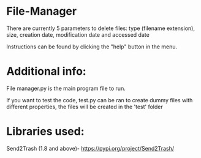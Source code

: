 # File-Manager

There are currently 5 parameters to delete files: type (filename extension), size, creation date, modification date and accessed date

Instructions can be found by clicking the "help" button in the menu.

# Additional info:
File manager.py is the main program file to run.

If you want to test the code, test.py can be ran to create dummy files with different properties, the files will be created in the 'test' folder

# Libraries used: 
Send2Trash (1.8 and above)- https://pypi.org/project/Send2Trash/



